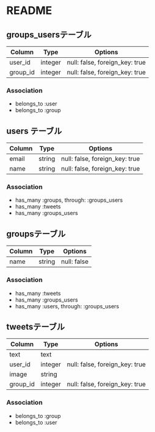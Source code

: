 # README

## groups_usersテーブル
|Column|Type|Options|
|------|----|-------|
|user_id|integer|null: false, foreign_key: true|
|group_id|integer|null: false, foreign_key: true|
### Association
- belongs_to :user
- belongs_to :group

## users テーブル
|Column|Type|Options|
|------|----|-------|
|email|string|null: false, foreign_key: true|
|name|string|null: false, foreign_key: true|
### Association
- has_many :groups, through:  :groups_users
- has_many :tweets
- has_many :groups_users

## groupsテーブル
|Column|Type|Options|
|------|----|-------|
|name|string|null: false|
### Association
- has_many :tweets
- has_many :groups_users
- has_many  :users, through:  :groups_users


## tweetsテーブル
|Column|Type|Options|
|------|----|-------|
|text|text||
|user_id|integer|null: false, foreign_key: true|
|image|string||
|group_id|integer|null: false, foreign_key: true|
### Association
- belongs_to :group
- belongs_to :user